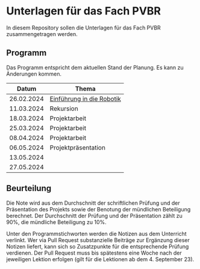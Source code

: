 # Unterlagen für das Fach PVBR

In diesem Repository sollen die Unterlagen für das Fach PVBR zusammengetragen werden.

## Programm

Das Programm entspricht dem aktuellen Stand der Planung. Es kann zu
Änderungen kommen.

| Datum | Thema |
| ----- | ----- |
| 26.02.2024 | [Einführung in die Robotik](240220/beispiel_zustandsdiagramm.md) |
| 11.03.2024 | Rekursion |
| 18.03.2024 | Projektarbeit |
| 25.03.2024 | Projektarbeit |
| 08.04.2024 | Projektarbeit |
| 06.05.2024 | Projektpräsentation |
| 13.05.2024 |  |
| 27.05.2024 |  |


## Beurteilung

Die Note wird aus dem Durchschnitt der schriftlichen Prüfung und der
Präsentation des Projekts
sowie der Benotung der mündlichen Beteiligung berechnet. Der
Durchschnitt der Prüfung und der Präsentation zählt zu 90%, die
mündliche Beteiligung zu 10%.

Unter den Programmstichworten werden die Notizen aus dem Unterricht
verlinkt. Wer via Pull Request substanzielle Beiträge zur Ergänzung
dieser Notizen liefert, kann sich so Zusatzpunkte für die entsprechende
Prüfung verdienen. Der Pull Request muss bis spätestens eine Woche nach
der jeweiligen Lektion erfolgen (gilt für die Lektionen ab dem 4.
September 23).
